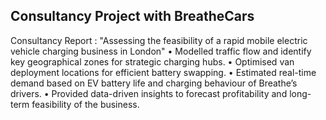 ## Consultancy Project with BreatheCars
Consultancy Report : "Assessing the feasibility of a rapid mobile electric vehicle charging business in London"
• Modelled traffic flow and identify key geographical zones for strategic charging hubs.
• Optimised van deployment locations for efficient battery swapping.
• Estimated real-time demand based on EV battery life and charging behaviour of Breathe’s drivers.
• Provided data-driven insights to forecast profitability and long-term feasibility of the business.
